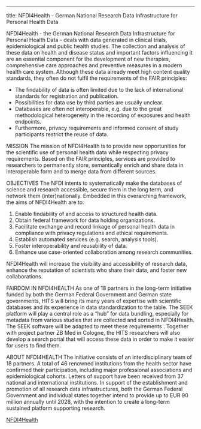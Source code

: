 ---
title: NFDI4Health - German National Research Data Infrastructure for Personal Health Data 

NFDI4Health - the German National Research Data Infrastructure for Personal Health Data - deals with data generated in clinical trials, epidemiological and public health studies. The collection and analysis of these data on health and disease status and important factors influencing it are an essential component for the development of new therapies, comprehensive care approaches and preventive measures in a modern health care system. Although these data already meet high content quality standards, they often do not fulfil the requirements of the FAIR principles:

- The findability of data is often limited due to the lack of international standards for registration and publication.
- Possibilities for data use by third parties are usually unclear.
- Databases are often not interoperable, e.g. due to the great methodological heterogeneity in the recording of exposures and health endpoints.
- Furthermore, privacy requirements and informed consent of study participants restrict the reuse of data.

MISSION
The mission of NFDI4Health is to provide new opportunities for the scientific use of personal health data while respecting privacy requirements. Based on the FAIR principles, services are provided to researchers to permanently store, semantically enrich and share data in interoperable form and to merge data from different sources.

OBJECTIVES
The NFDI intents to systematically make the databases of science and research accessible, secure them in the long term, and network them (inter)nationally. Embedded in this overarching framework, the aims of NFDI4Health are to:
1) Enable findability of and access to structured health data.
2) Obtain federal framework for data holding organizations.
3) Facilitate exchange and record linkage of personal health data in compliance with privacy regulations and ethical requirements.
4) Establish automated services (e.g. search, analysis tools).
5) Foster interoperability and reusability of data.
6) Enhance use case-oriented collaboration among research communities.

NFDI4Health will increase the visibility and accessibility of research data, enhance the reputation of scientists who share their data, and foster new collaborations.

FAIRDOM IN NFDI4HEALTH
As one of 18 partners in the long-term initiative funded by both the German Federal Government and German state governments, HITS will bring its many years of expertise with scientific databases and its experience in data standardization to the table. The SEEK platform will play a central role as a “hub” for data bundling, especially for metadata from various studies that are collected and sorted in NFDI4Health. The SEEK software will be adapted to meet these requirements . Together with project partner ZB Med in Cologne, the HITS researchers will also develop a search portal that will access these data in order to make it easier for users to find them.

ABOUT NFDI4HEALTH
The initiative consists of an interdisciplinary team of 18 partners. A total of 46 renowned institutions from the health sector have confirmed their participation, including major professional associations and epidemiological cohorts. Letters of support have been received from 37 national and international institutions.
In support of the establishment and promotion of all research data infrastructures, both the German Federal Government and individual states together intend to provide up to EUR 90 million annually until 2028, with the intention to create a long-term sustained platform supporting research.


[NFDI4Health](https://www.nfdi4health.de/en/)

